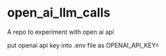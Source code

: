 # open_ai_llm_calls
A repo to experiment with open ai api

put openai api key into .env file as OPENAI_API_KEY=<secret-api-key>